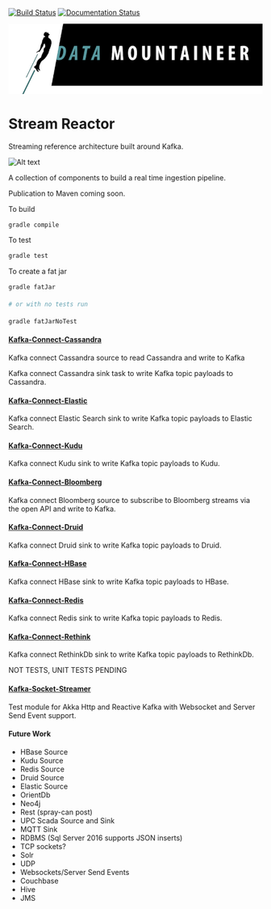[![Build Status](https://travis-ci.org/datamountaineer/stream-reactor-gradle.svg?branch=master)](https://travis-ci.org/datamountaineer/stream-reactor-gradle)
[![Documentation Status](https://readthedocs.org/projects/streamreactor/badge/?version=latest)](http://docs.datamountaineer.com/en/latest/?badge=latest)

![](images/DM-logo.jpg)

# Stream Reactor
Streaming reference architecture built around Kafka. 

![Alt text](https://datamountaineer.files.wordpress.com/2016/01/stream-reactor-1.jpg?w=1320)

A collection of components to build a real time ingestion pipeline.

Publication to Maven coming soon.

To build

```bash
gradle compile
```

To test

```bash
gradle test
```

To create a fat jar

```bash
gradle fatJar

# or with no tests run

gradle fatJarNoTest
```

#### [Kafka-Connect-Cassandra](kafka-connect-cassandra/README.md)

Kafka connect Cassandra source to read Cassandra and write to Kafka

Kafka connect Cassandra sink task to write Kafka topic payloads to Cassandra.

#### [Kafka-Connect-Elastic](kafka-connect-elastic/README.md)

Kafka connect Elastic Search sink to write Kafka topic payloads to Elastic Search.

#### [Kafka-Connect-Kudu](kafka-connect-kudu/README.md)

Kafka connect Kudu sink to write Kafka topic payloads to Kudu.

#### [Kafka-Connect-Bloomberg](kafka-connect-bloomberg/README.md)

Kafka connect Bloomberg source to subscribe to Bloomberg streams via the open API and write to Kafka.

#### [Kafka-Connect-Druid](kafka-connect-druid/README.md)

Kafka connect Druid sink to write Kafka topic payloads to Druid.

#### [Kafka-Connect-HBase](kafka-connect-hbase/README.md)

Kafka connect HBase sink to write Kafka topic payloads to HBase.

#### [Kafka-Connect-Redis](kafka-connect-redis/README.md)

Kafka connect Redis sink to write Kafka topic payloads to Redis.

#### [Kafka-Connect-Rethink](kafka-connect-redis/README.md)

Kafka connect RethinkDb sink to write Kafka topic payloads to RethinkDb.

NOT TESTS, UNIT TESTS PENDING

#### [Kafka-Socket-Streamer](kafka-socket-streamer/README.md)

Test module for Akka Http and Reactive Kafka with Websocket and Server Send Event support.

#### Future Work

* HBase Source
* Kudu Source
* Redis Source
* Druid Source
* Elastic Source
* OrientDb
* Neo4j
* Rest (spray-can post)
* UPC Scada Source and Sink
* MQTT Sink
* RDBMS (Sql Server 2016 supports JSON inserts)
* TCP sockets?
* Solr
* UDP
* Websockets/Server Send Events
* Couchbase
* Hive
* JMS
